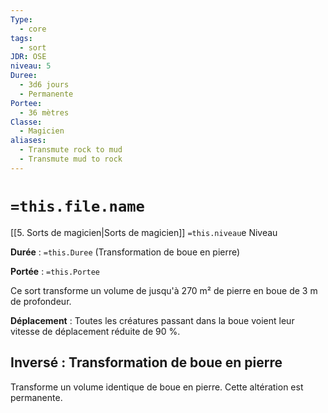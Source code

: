 ```yaml
---
Type:
  - core
tags:
  - sort
JDR: OSE
niveau: 5
Duree:
  - 3d6 jours
  - Permanente
Portee:
  - 36 mètres
Classe:
  - Magicien
aliases:
  - Transmute rock to mud
  - Transmute mud to rock
---
```

# `=this.file.name`  

[[5. Sorts de magicien|Sorts de magicien]] `=this.niveau`e Niveau

**Durée** : `=this.Duree` (Transformation de boue en pierre)

**Portée** : `=this.Portee`

Ce sort transforme un volume de jusqu'à 270 m² de pierre en boue de 3 m de profondeur.

**Déplacement** : Toutes les créatures passant dans la boue voient leur vitesse de déplacement réduite de 90 %.

## Inversé : Transformation de boue en pierre

Transforme un volume identique de boue en pierre. Cette altération est permanente.
